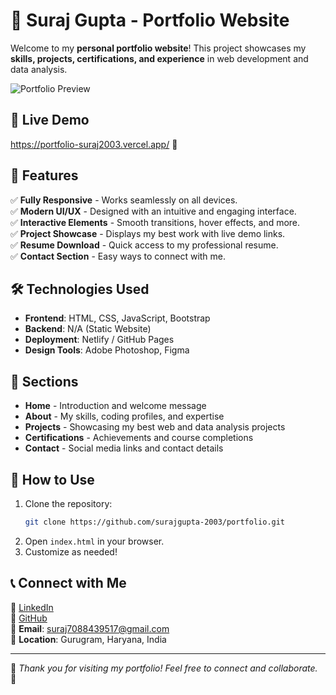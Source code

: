 # 🌟 Suraj Gupta - Portfolio Website

Welcome to my **personal portfolio website**! This project showcases my **skills, projects, certifications, and experience** in web development and data analysis.

![Portfolio Preview](Image/portfolio_preview.png)  

## 🔗 Live Demo
https://portfolio-suraj2003.vercel.app/ 🚀

## 📌 Features
✅ **Fully Responsive** - Works seamlessly on all devices.  
✅ **Modern UI/UX** - Designed with an intuitive and engaging interface.  
✅ **Interactive Elements** - Smooth transitions, hover effects, and more.  
✅ **Project Showcase** - Displays my best work with live demo links.  
✅ **Resume Download** - Quick access to my professional resume.  
✅ **Contact Section** - Easy ways to connect with me.  

## 🛠️ Technologies Used
- **Frontend**: HTML, CSS, JavaScript, Bootstrap
- **Backend**: N/A (Static Website)
- **Deployment**: Netlify / GitHub Pages
- **Design Tools**: Adobe Photoshop, Figma

## 📂 Sections
- **Home** - Introduction and welcome message
- **About** - My skills, coding profiles, and expertise
- **Projects** - Showcasing my best web and data analysis projects
- **Certifications** - Achievements and course completions
- **Contact** - Social media links and contact details

## 🚀 How to Use
1. Clone the repository:
   ```bash
   git clone https://github.com/surajgupta-2003/portfolio.git
   ```
2. Open `index.html` in your browser.
3. Customize as needed!

## 📞 Connect with Me
🔗 [LinkedIn](https://www.linkedin.com/in/suraj-gupta-243230237/)  
🔗 [GitHub](https://github.com/surajgupta-2003)  
📧 **Email**: suraj7088439517@gmail.com  
📍 **Location**: Gurugram, Haryana, India  

---
💙 _Thank you for visiting my portfolio! Feel free to connect and collaborate._ 🚀
